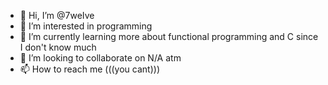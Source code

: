- 👋 Hi, I’m @7weIve
- 👀 I’m interested in programming
- 🌱 I’m currently learning more about functional programming and C since I don't know much
- 💞️ I’m looking to collaborate on N/A atm
- 📫 How to reach me (((you cant)))

<!---
7weIve/7weIve is a ✨ special ✨ repository because its `README.md` (this file) appears on your GitHub profile.
You can click the Preview link to take a look at your changes.
--->
